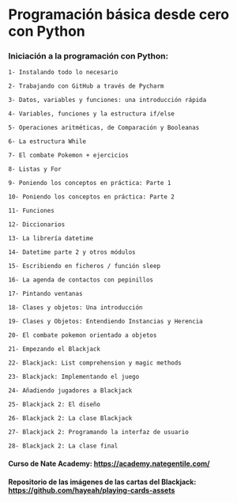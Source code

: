 # Programación básica desde cero con Python

### Iniciación a la programación con Python:

```
1- Instalando todo lo necesario

2- Trabajando con GitHub a través de Pycharm

3- Datos, variables y funciones: una introducción rápida

4- Variables, funciones y la estructura if/else

5- Operaciones aritméticas, de Comparación y Booleanas

6- La estructura While

7- El combate Pokemon + ejercicios

8- Listas y For

9- Poniendo los conceptos en práctica: Parte 1

10- Poniendo los conceptos en práctica: Parte 2

11- Funciones

12- Diccionarios

13- La librería datetime

14- Datetime parte 2 y otros módulos

15- Escribiendo en ficheros / función sleep

16- La agenda de contactos con pepinillos

17- Pintando ventanas

18- Clases y objetos: Una introducción

19- Clases y Objetos: Entendiendo Instancias y Herencia

20- El combate pokemon orientado a objetos

21- Empezando el Blackjack

22- Blackjack: List comprehension y magic methods

23- Blackjack: Implementando el juego

24- Añadiendo jugadores a Blackjack

25- Blackjack 2: El diseño

26- Blackjack 2: La clase Blackjack

27- Blackjack 2: Programando la interfaz de usuario

28- Blackjack 2: La clase final
```
#### Curso de Nate Academy: https://academy.nategentile.com/
#### Repositorio de las imágenes de las cartas del Blackjack: https://github.com/hayeah/playing-cards-assets
